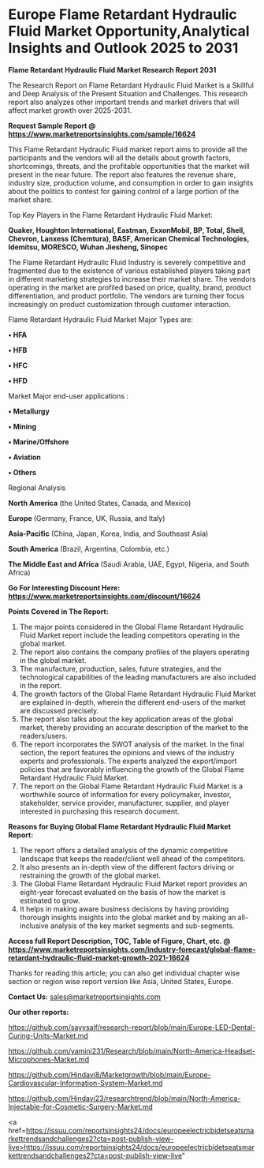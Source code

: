 # Europe Flame Retardant Hydraulic Fluid Market Opportunity,Analytical Insights and Outlook 2025 to 2031

<strong>Flame Retardant Hydraulic Fluid Market Research Report 2031</strong>

The Research Report on Flame Retardant Hydraulic Fluid Market is a Skillful and Deep Analysis of the Present Situation and Challenges. This research report also analyzes other important trends and market drivers that will affect market growth over 2025-2031.

<strong>Request Sample Report @ <a href=https://www.marketreportsinsights.com/sample/16624>https://www.marketreportsinsights.com/sample/16624</a></strong>

This Flame Retardant Hydraulic Fluid market report aims to provide all the participants and the vendors will all the details about growth factors, shortcomings, threats, and the profitable opportunities that the market will present in the near future. The report also features the revenue share, industry size, production volume, and consumption in order to gain insights about the politics to contest for gaining control of a large portion of the market share.

Top Key Players in the Flame Retardant Hydraulic Fluid Market:

<strong>Quaker, Houghton International, Eastman, ExxonMobil, BP, Total, Shell, Chevron, Lanxess (Chemtura), BASF, American Chemical Technologies, Idemitsu, MORESCO, Wuhan Jiesheng, Sinopec</strong>

The Flame Retardant Hydraulic Fluid Industry is severely competitive and fragmented due to the existence of various established players taking part in different marketing strategies to increase their market share. The vendors operating in the market are profiled based on price, quality, brand, product differentiation, and product portfolio. The vendors are turning their focus increasingly on product customization through customer interaction.

Flame Retardant Hydraulic Fluid Market Major Types are:

<strong>• HFA

• HFB

• HFC

• HFD</strong>

Market Major end-user applications :

<strong>• Metallurgy

• Mining

• Marine/Offshore

• Aviation

• Others</strong>

Regional Analysis

</u><strong><b>North America</b></strong> (the United States, Canada, and Mexico)

<strong><b>Europe </b></strong>(Germany, France, UK, Russia, and Italy)

<strong><b>Asia-Pacific</b></strong> (China, Japan, Korea, India, and Southeast Asia)

<strong><b>South America</b></strong> (Brazil, Argentina, Colombia, etc.)

<strong><b>The Middle East and Africa</b></strong> (Saudi Arabia, UAE, Egypt, Nigeria, and South Africa)

<strong>Go For Interesting Discount Here: <a href=https://www.marketreportsinsights.com/discount/16624>https://www.marketreportsinsights.com/discount/16624</a></strong>

<strong>Points Covered in The Report:</strong>
<ol>
  <li>The major points considered in the Global Flame Retardant Hydraulic Fluid Market report include the leading competitors operating in the global market.</li>
  <li>The report also contains the company profiles of the players operating in the global market.</li>
  <li>The manufacture, production, sales, future strategies, and the technological capabilities of the leading manufacturers are also included in the report.</li>
  <li>The growth factors of the Global Flame Retardant Hydraulic Fluid Market are explained in-depth, wherein the different end-users of the market are discussed precisely.</li>
  <li>The report also talks about the key application areas of the global market, thereby providing an accurate description of the market to the readers/users.</li>
  <li>The report incorporates the SWOT analysis of the market. In the final section, the report features the opinions and views of the industry experts and professionals. The experts analyzed the export/import policies that are favorably influencing the growth of the Global Flame Retardant Hydraulic Fluid Market.</li>
  <li>The report on the Global Flame Retardant Hydraulic Fluid Market is a worthwhile source of information for every policymaker, investor, stakeholder, service provider, manufacturer, supplier, and player interested in purchasing this research document.</li>
</ol>
<strong>Reasons for Buying Global Flame Retardant Hydraulic Fluid Market Report:</strong>

<ol>
  <li>The report offers a detailed analysis of the dynamic competitive landscape that keeps the reader/client well ahead of the competitors.</li>
  <li>It also presents an in-depth view of the different factors driving or restraining the growth of the global market.</li>
  <li>The Global Flame Retardant Hydraulic Fluid Market report provides an eight-year forecast evaluated on the basis of how the market is estimated to grow.</li>
  <li>It helps in making aware business decisions by having providing thorough insights insights into the global market and by making an all-inclusive analysis of the key market segments and sub-segments.</li>
</ol>
<strong>Access full Report Description, TOC, Table of Figure, Chart, etc. @ <a href=https://www.marketreportsinsights.com/industry-forecast/global-flame-retardant-hydraulic-fluid-market-growth-2021-16624>https://www.marketreportsinsights.com/industry-forecast/global-flame-retardant-hydraulic-fluid-market-growth-2021-16624</a></strong>


Thanks for reading this article; you can also get individual chapter wise section or region wise report version like Asia, United States, Europe.

<strong>Contact Us:</strong>
sales@marketreportsinsights.com

<strong>Our other reports:</strong>

<a href=https://github.com/sayysaif/research-report/blob/main/Europe-LED-Dental-Curing-Units-Market.md>https://github.com/sayysaif/research-report/blob/main/Europe-LED-Dental-Curing-Units-Market.md</a>

<a href=https://github.com/yamini231/Research/blob/main/North-America-Headset-Microphones-Market.md>https://github.com/yamini231/Research/blob/main/North-America-Headset-Microphones-Market.md</a>

<a href=https://github.com/Hindavi8/Marketgrowth/blob/main/Europe-Cardiovascular-Information-System-Market.md>https://github.com/Hindavi8/Marketgrowth/blob/main/Europe-Cardiovascular-Information-System-Market.md</a>

<a href=https://github.com/Hindavi23/researchtrend/blob/main/North-America-Injectable-for-Cosmetic-Surgery-Market.md>https://github.com/Hindavi23/researchtrend/blob/main/North-America-Injectable-for-Cosmetic-Surgery-Market.md</a>

<a href=https://issuu.com/reportsinsights24/docs/europeelectricbidetseatsmarkettrendsandchallenges2?cta=post-publish-view-live>https://issuu.com/reportsinsights24/docs/europeelectricbidetseatsmarkettrendsandchallenges2?cta=post-publish-view-live</a>"
